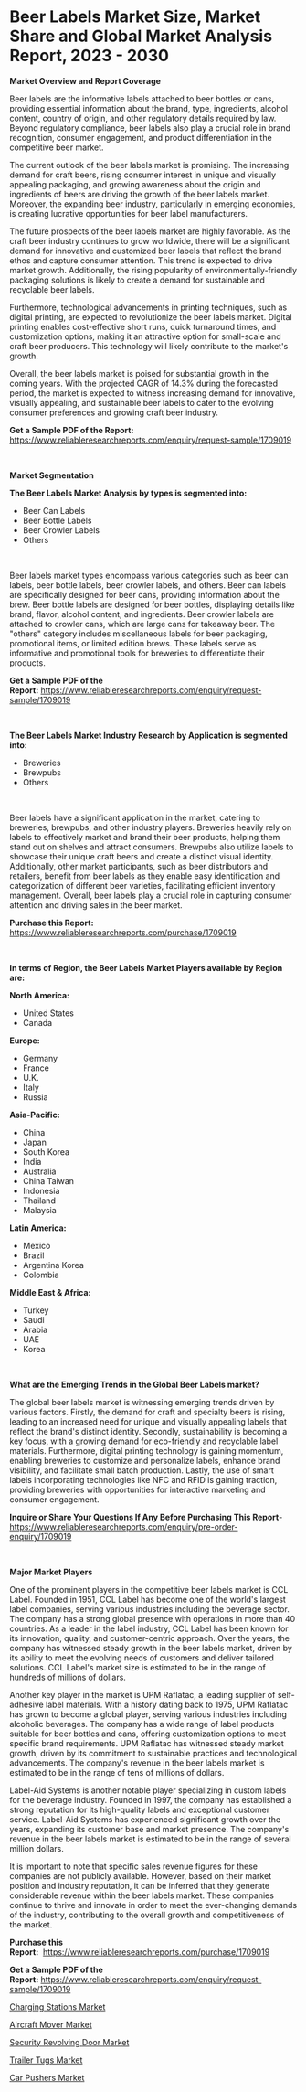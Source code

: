 <p><h1>Beer Labels Market Size, Market Share and Global Market Analysis Report, 2023 - 2030</h1></p><p><strong>Market Overview and Report Coverage</strong></p>
<p><p>Beer labels are the informative labels attached to beer bottles or cans, providing essential information about the brand, type, ingredients, alcohol content, country of origin, and other regulatory details required by law. Beyond regulatory compliance, beer labels also play a crucial role in brand recognition, consumer engagement, and product differentiation in the competitive beer market.</p><p>The current outlook of the beer labels market is promising. The increasing demand for craft beers, rising consumer interest in unique and visually appealing packaging, and growing awareness about the origin and ingredients of beers are driving the growth of the beer labels market. Moreover, the expanding beer industry, particularly in emerging economies, is creating lucrative opportunities for beer label manufacturers. </p><p>The future prospects of the beer labels market are highly favorable. As the craft beer industry continues to grow worldwide, there will be a significant demand for innovative and customized beer labels that reflect the brand ethos and capture consumer attention. This trend is expected to drive market growth. Additionally, the rising popularity of environmentally-friendly packaging solutions is likely to create a demand for sustainable and recyclable beer labels.</p><p>Furthermore, technological advancements in printing techniques, such as digital printing, are expected to revolutionize the beer labels market. Digital printing enables cost-effective short runs, quick turnaround times, and customization options, making it an attractive option for small-scale and craft beer producers. This technology will likely contribute to the market's growth.</p><p>Overall, the beer labels market is poised for substantial growth in the coming years. With the projected CAGR of 14.3% during the forecasted period, the market is expected to witness increasing demand for innovative, visually appealing, and sustainable beer labels to cater to the evolving consumer preferences and growing craft beer industry.</p></p>
<p><strong>Get a Sample PDF of the Report:</strong> <a href="https://www.reliableresearchreports.com/enquiry/request-sample/1709019">https://www.reliableresearchreports.com/enquiry/request-sample/1709019</a></p>
<p>&nbsp;</p>
<p><strong>Market Segmentation</strong></p>
<p><strong>The Beer Labels Market Analysis by types is segmented into:</strong></p>
<p><ul><li>Beer Can Labels</li><li>Beer Bottle Labels</li><li>Beer Crowler Labels</li><li>Others</li></ul></p>
<p>&nbsp;</p>
<p><p>Beer labels market types encompass various categories such as beer can labels, beer bottle labels, beer crowler labels, and others. Beer can labels are specifically designed for beer cans, providing information about the brew. Beer bottle labels are designed for beer bottles, displaying details like brand, flavor, alcohol content, and ingredients. Beer crowler labels are attached to crowler cans, which are large cans for takeaway beer. The "others" category includes miscellaneous labels for beer packaging, promotional items, or limited edition brews. These labels serve as informative and promotional tools for breweries to differentiate their products.</p></p>
<p><strong>Get a Sample PDF of the Report:</strong>&nbsp;<a href="https://www.reliableresearchreports.com/enquiry/request-sample/1709019">https://www.reliableresearchreports.com/enquiry/request-sample/1709019</a></p>
<p>&nbsp;</p>
<p><strong>The Beer Labels Market Industry Research by Application is segmented into:</strong></p>
<p><ul><li>Breweries</li><li>Brewpubs</li><li>Others</li></ul></p>
<p>&nbsp;</p>
<p><p>Beer labels have a significant application in the market, catering to breweries, brewpubs, and other industry players. Breweries heavily rely on labels to effectively market and brand their beer products, helping them stand out on shelves and attract consumers. Brewpubs also utilize labels to showcase their unique craft beers and create a distinct visual identity. Additionally, other market participants, such as beer distributors and retailers, benefit from beer labels as they enable easy identification and categorization of different beer varieties, facilitating efficient inventory management. Overall, beer labels play a crucial role in capturing consumer attention and driving sales in the beer market.</p></p>
<p><strong>Purchase this Report:</strong>&nbsp; <a href="https://www.reliableresearchreports.com/purchase/1709019">https://www.reliableresearchreports.com/purchase/1709019</a></p>
<p>&nbsp;</p>
<p><strong>In terms of Region, the Beer Labels Market Players available by Region are:</strong></p>
<p>
    <p> <strong> North America: </strong>
        <ul>
            <li>United States</li>
            <li>Canada</li>
        </ul>
        </p> 
    <p> <strong> Europe: </strong>
        <ul>
            <li>Germany</li>
            <li>France</li>
            <li>U.K.</li>
            <li>Italy</li>
            <li>Russia</li>
        </ul>
        </p> 
    <p> <strong> Asia-Pacific: </strong>
        <ul>
            <li>China</li>
            <li>Japan</li>
            <li>South Korea</li>
            <li>India</li>
            <li>Australia</li>
            <li>China Taiwan</li>
            <li>Indonesia</li>
            <li>Thailand</li>
            <li>Malaysia</li>
        </ul>
        </p> 
    <p> <strong> Latin America: </strong>
        <ul>
            <li>Mexico</li>
            <li>Brazil</li>
            <li>Argentina Korea</li>
            <li>Colombia</li>
        </ul>
        </p> 
    <p> <strong> Middle East & Africa: </strong>
        <ul>
            <li>Turkey</li>
            <li>Saudi</li>
            <li>Arabia</li>
            <li>UAE</li>
            <li>Korea</li>
        </ul>
    </p>
    </p>
<p>&nbsp;</p>
<p><strong>What are the Emerging Trends in the Global Beer Labels market?</strong></p>
<p><p>The global beer labels market is witnessing emerging trends driven by various factors. Firstly, the demand for craft and specialty beers is rising, leading to an increased need for unique and visually appealing labels that reflect the brand's distinct identity. Secondly, sustainability is becoming a key focus, with a growing demand for eco-friendly and recyclable label materials. Furthermore, digital printing technology is gaining momentum, enabling breweries to customize and personalize labels, enhance brand visibility, and facilitate small batch production. Lastly, the use of smart labels incorporating technologies like NFC and RFID is gaining traction, providing breweries with opportunities for interactive marketing and consumer engagement.</p></p>
<p><strong>Inquire or Share Your Questions If Any Before Purchasing This Report</strong>- <a href="https://www.reliableresearchreports.com/enquiry/pre-order-enquiry/1709019">https://www.reliableresearchreports.com/enquiry/pre-order-enquiry/1709019</a></p>
<p>&nbsp;</p>
<p><strong>Major Market Players</strong></p>
<p><p>One of the prominent players in the competitive beer labels market is CCL Label. Founded in 1951, CCL Label has become one of the world's largest label companies, serving various industries including the beverage sector. The company has a strong global presence with operations in more than 40 countries. As a leader in the label industry, CCL Label has been known for its innovation, quality, and customer-centric approach. Over the years, the company has witnessed steady growth in the beer labels market, driven by its ability to meet the evolving needs of customers and deliver tailored solutions. CCL Label's market size is estimated to be in the range of hundreds of millions of dollars.</p><p>Another key player in the market is UPM Raflatac, a leading supplier of self-adhesive label materials. With a history dating back to 1975, UPM Raflatac has grown to become a global player, serving various industries including alcoholic beverages. The company has a wide range of label products suitable for beer bottles and cans, offering customization options to meet specific brand requirements. UPM Raflatac has witnessed steady market growth, driven by its commitment to sustainable practices and technological advancements. The company's revenue in the beer labels market is estimated to be in the range of tens of millions of dollars.</p><p>Label-Aid Systems is another notable player specializing in custom labels for the beverage industry. Founded in 1997, the company has established a strong reputation for its high-quality labels and exceptional customer service. Label-Aid Systems has experienced significant growth over the years, expanding its customer base and market presence. The company's revenue in the beer labels market is estimated to be in the range of several million dollars.</p><p>It is important to note that specific sales revenue figures for these companies are not publicly available. However, based on their market position and industry reputation, it can be inferred that they generate considerable revenue within the beer labels market. These companies continue to thrive and innovate in order to meet the ever-changing demands of the industry, contributing to the overall growth and competitiveness of the market.</p></p>
<p><strong>Purchase this Report:</strong>&nbsp;&nbsp;<a href="https://www.reliableresearchreports.com/purchase/1709019">https://www.reliableresearchreports.com/purchase/1709019</a></p>
<p></p>
<p><strong>Get a Sample PDF of the Report:</strong>&nbsp;<a href="https://www.reliableresearchreports.com/enquiry/request-sample/1709019">https://www.reliableresearchreports.com/enquiry/request-sample/1709019</a></p>
<p><p><a href="https://medium.com/@late.bean.frame/charging-stations-market-analysis-and-sze-forecasted-for-period-from-2023-to-2030-0f1231658204">Charging Stations Market</a></p><p><a href="https://medium.com/@sight.lens.slot/aircraft-mover-market-size-and-market-trends-complete-industry-overview-2023-to-2030-28f69f1efd4a">Aircraft Mover Market</a></p><p><a href="https://medium.com/@truly.fight.must/security-revolving-door-market-insights-into-market-cagr-market-trends-and-growth-strategies-571c85eb4980">Security Revolving Door Market</a></p><p><a href="https://medium.com/@inner.zone.room/trailer-tugs-market-trends-forecast-and-competitive-analysis-to-2030-d550396d22c9">Trailer Tugs Market</a></p><p><a href="https://medium.com/@poem.snap.phase/car-pushers-market-insights-into-market-cagr-market-trends-and-growth-strategies-afdda9124bd4">Car Pushers Market</a></p></p>